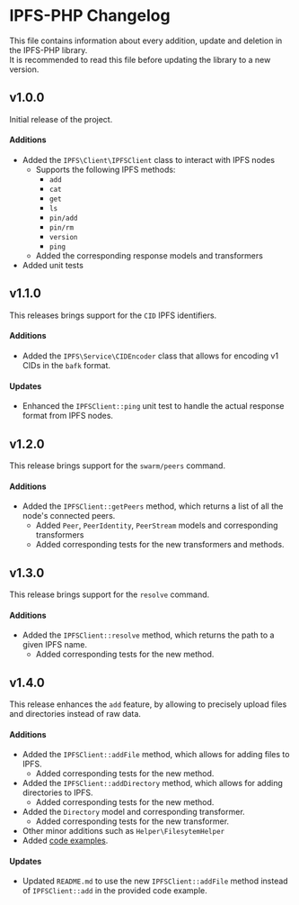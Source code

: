 # IPFS-PHP Changelog

This file contains information about every addition, update and deletion in the IPFS-PHP library.  
It is recommended to read this file before updating the library to a new version.

## v1.0.0

Initial release of the project.  

#### Additions

- Added the `IPFS\Client\IPFSClient` class to interact with IPFS nodes
  - Supports the following IPFS methods:
    - `add`
    - `cat`
    - `get`
    - `ls`
    - `pin/add`
    - `pin/rm`
    - `version`
    - `ping`
  - Added the corresponding response models and transformers
- Added unit tests

## v1.1.0

This releases brings support for the `CID` IPFS identifiers.

#### Additions

- Added the `IPFS\Service\CIDEncoder` class that allows for encoding v1 CIDs in the `bafk` format.

#### Updates

- Enhanced the `IPFSClient::ping` unit test to handle the actual response format from IPFS nodes.

## v1.2.0

This release brings support for the `swarm/peers` command.

#### Additions

- Added the `IPFSClient::getPeers` method, which returns a list of all the node's connected peers.
  - Added `Peer`, `PeerIdentity`, `PeerStream` models and corresponding transformers
  - Added corresponding tests for the new transformers and methods.

## v1.3.0

This release brings support for the `resolve` command.

#### Additions

- Added the `IPFSClient::resolve` method, which returns the path to a given IPFS name.
  - Added corresponding tests for the new method.

## v1.4.0

This release enhances the `add` feature, by allowing to precisely upload files and directories instead of raw data.

#### Additions

- Added the `IPFSClient::addFile` method, which allows for adding files to IPFS.
  - Added corresponding tests for the new method.
- Added the `IPFSClient::addDirectory` method, which allows for adding directories to IPFS.
  - Added corresponding tests for the new method.
- Added the `Directory` model and corresponding transformer.
  - Added corresponding tests for the new transformer.
- Other minor additions such as `Helper\FilesytemHelper`
- Added [code examples](examples).

#### Updates

- Updated `README.md` to use the new `IPFSClient::addFile` method instead of `IPFSClient::add` in the provided code example.